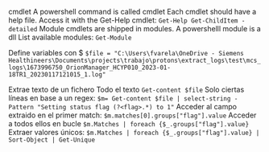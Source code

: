cmdlet
	A powershell command is called cmdlet
	Each cmdlet should have a help file. Access it with the Get-Help cmdlet:
		`Get-Help Get-ChildItem -detailed`
Module
	cmdlets are shipped in modules.  A powershelll module is a dll
	List available modules:
		`Get-Module`
	
	
Define variables con $
	`$file = "C:\Users\fvarela\OneDrive - Siemens Healthineers\Documents\projects\trabajo\protons\extract_logs\test\mcs_logs\1673996750_OrionManager_HCYP010_2023-01-18TR1_20230117121015_1.log"`

Extrae texto de un fichero
	Todo el texto
		`Get-content $file`
	Solo ciertas líneas en base a un regex:
		`$m= Get-content $file | select-string -Pattern "Setting status flag (?<flag>.*) to 1"`
	Acceder al campo extraido en el primer match:
		`$m.matches[0].groups["flag"].value`
	Acceder a todos ellos en bucle
		`$m.Matches | foreach {$_.groups["flag"].value}`
	Extraer valores únicos:
		`$m.Matches | foreach {$_.groups["flag"].value} | Sort-Object | Get-Unique`

	
